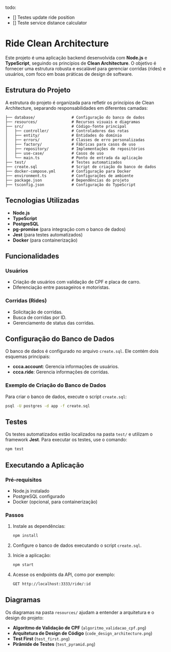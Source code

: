 todo:

- [] Testes update ride position
- [] Teste service distance calculator

# Ride Clean Architecture

Este projeto é uma aplicação backend desenvolvida com **Node.js** e **TypeScript**, seguindo os princípios de **Clean Architecture**. O objetivo é fornecer uma estrutura robusta e escalável para gerenciar corridas (rides) e usuários, com foco em boas práticas de design de software.

## Estrutura do Projeto

A estrutura do projeto é organizada para refletir os princípios de Clean Architecture, separando responsabilidades em diferentes camadas:

```
├── database/                # Configuração do banco de dados
├── resources/               # Recursos visuais e diagramas
├── src/                     # Código-fonte principal
│   ├── controller/          # Controladores das rotas
│   ├── entity/              # Entidades do domínio
│   ├── errors/              # Classes de erro personalizadas
│   ├── factory/             # Fábricas para casos de uso
│   ├── repository/          # Implementações de repositórios
│   ├── use-case/            # Casos de uso
│   └── main.ts              # Ponto de entrada da aplicação
├── test/                    # Testes automatizados
├── create.sql               # Script de criação do banco de dados
├── docker-compose.yml       # Configuração para Docker
├── environment.ts           # Configurações de ambiente
├── package.json             # Dependências do projeto
├── tsconfig.json            # Configuração do TypeScript
```

## Tecnologias Utilizadas

- **Node.js**
- **TypeScript**
- **PostgreSQL**
- **pg-promise** (para integração com o banco de dados)
- **Jest** (para testes automatizados)
- **Docker** (para containerização)

## Funcionalidades

### Usuários

- Criação de usuários com validação de CPF e placa de carro.
- Diferenciação entre passageiros e motoristas.

### Corridas (Rides)

- Solicitação de corridas.
- Busca de corridas por ID.
- Gerenciamento de status das corridas.

## Configuração do Banco de Dados

O banco de dados é configurado no arquivo `create.sql`. Ele contém dois esquemas principais:

- **ccca.account**: Gerencia informações de usuários.
- **ccca.ride**: Gerencia informações de corridas.

### Exemplo de Criação do Banco de Dados

Para criar o banco de dados, execute o script `create.sql`:

```bash
psql -U postgres -d app -f create.sql
```

## Testes

Os testes automatizados estão localizados na pasta `test/` e utilizam o framework **Jest**. Para executar os testes, use o comando:

```bash
npm test
```

## Executando a Aplicação

### Pré-requisitos

- Node.js instalado
- PostgreSQL configurado
- Docker (opcional, para containerização)

### Passos

1. Instale as dependências:

   ```bash
   npm install
   ```

2. Configure o banco de dados executando o script `create.sql`.

3. Inicie a aplicação:

   ```bash
   npm start
   ```

4. Acesse os endpoints da API, como por exemplo:
   ```bash
   GET http://localhost:3333/ride/:id
   ```

## Diagramas

Os diagramas na pasta `resources/` ajudam a entender a arquitetura e o design do projeto:

- **Algoritmo de Validação de CPF** (`algoritmo_validacao_cpf.png`)
- **Arquitetura de Design de Código** (`code_design_architecture.png`)
- **Test First** (`test_first.png`)
- **Pirâmide de Testes** (`test_pyramid.png`)
